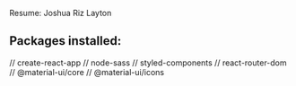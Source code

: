 Resume: Joshua Riz Layton

## Packages installed:

// create-react-app
// node-sass
// styled-components
// react-router-dom
// @material-ui/core
// @material-ui/icons
